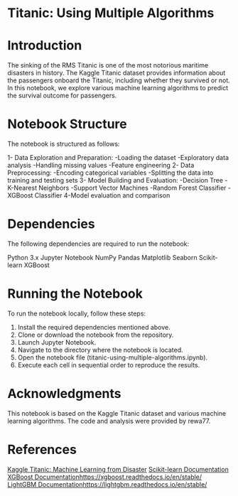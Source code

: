 # Titanic: Using Multiple Algorithms

# Introduction
The sinking of the RMS Titanic is one of the most notorious maritime disasters in history. The Kaggle Titanic dataset provides information about the passengers onboard the Titanic, including whether they survived or not. In this notebook, we explore various machine learning algorithms to predict the survival outcome for passengers.

# Notebook Structure
The notebook is structured as follows:

1- Data Exploration and Preparation: 
  -Loading the dataset
  -Exploratory data analysis
  -Handling missing values
  -Feature engineering
2- Data Preprocessing:
  -Encoding categorical variables
  -Splitting the data into training and testing sets
3- Model Building and Evaluation:
  -Decision Tree
  -K-Nearest Neighbors
  -Support Vector Machines
  -Random Forest Classifier
  -XGBoost Classifier 
4-Model evaluation and comparison


# Dependencies
The following dependencies are required to run the notebook:

Python 3.x
Jupyter Notebook
NumPy
Pandas
Matplotlib
Seaborn
Scikit-learn
XGBoost

# Running the Notebook
To run the notebook locally, follow these steps:

1. Install the required dependencies mentioned above.
2. Clone or download the notebook from the repository.
3. Launch Jupyter Notebook.
4. Navigate to the directory where the notebook is located.
5. Open the notebook file (titanic-using-multiple-algorithms.ipynb).
6. Execute each cell in sequential order to reproduce the results.

# Acknowledgments
This notebook is based on the Kaggle Titanic dataset and various machine learning algorithms. The code and analysis were provided by rewa77.

# References
[Kaggle Titanic: Machine Learning from Disaster](https://www.kaggle.com/c/titanic)
[Scikit-learn Documentation](https://scikit-learn.org/stable/)
[XGBoost Documentation](https://xgboost.readthedocs.io/en/stable/)https://xgboost.readthedocs.io/en/stable/
[LightGBM Documentation](https://lightgbm.readthedocs.io/en/stable/)https://lightgbm.readthedocs.io/en/stable/
